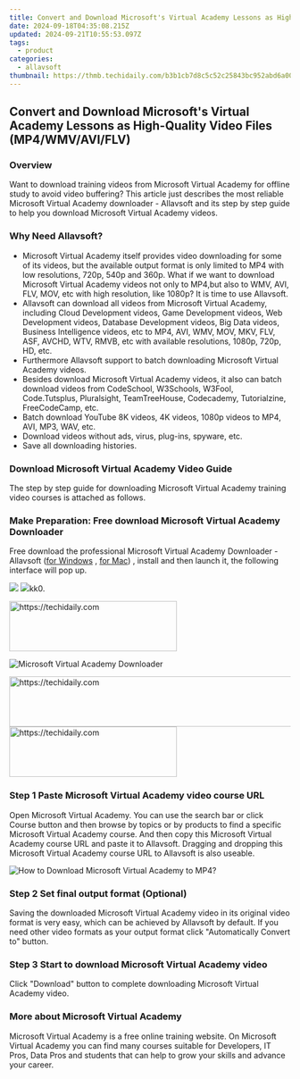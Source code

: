 ```yaml
---
title: Convert and Download Microsoft's Virtual Academy Lessons as High-Quality Video Files (MP4/WMV/AVI/FLV)
date: 2024-09-18T04:35:08.215Z
updated: 2024-09-21T10:55:53.097Z
tags:
  - product
categories:
  - allavsoft
thumbnail: https://thmb.techidaily.com/b3b1cb7d8c5c52c25843bc952abd6a00ab0cd811cafc15697aa0c13fd607a950.jpg
---
```


## Convert and Download Microsoft's Virtual Academy Lessons as High-Quality Video Files (MP4/WMV/AVI/FLV)

### Overview

Want to download training videos from Microsoft Virtual Academy for offline study to avoid video buffering? This article just describes the most reliable Microsoft Virtual Academy downloader - Allavsoft and its step by step guide to help you download Microsoft Virtual Academy videos.

### Why Need Allavsoft?

* Microsoft Virtual Academy itself provides video downloading for some of its videos, but the available output format is only limited to MP4 with low resolutions, 720p, 540p and 360p. What if we want to download Microsoft Virtual Academy videos not only to MP4,but also to WMV, AVI, FLV, MOV, etc with high resolution, like 1080p? It is time to use Allavsoft.
* Allavsoft can download all videos from Microsoft Virtual Academy, including Cloud Development videos, Game Development videos, Web Development videos, Database Development videos, Big Data videos, Business Intelligence videos, etc to MP4, AVI, WMV, MOV, MKV, FLV, ASF, AVCHD, WTV, RMVB, etc with available resolutions, 1080p, 720p, HD, etc.
* Furthermore Allavsoft support to batch downloading Microsoft Virtual Academy videos.
* Besides download Microsoft Virtual Academy videos, it also can batch download videos from CodeSchool, W3Schools, W3Fool, Code.Tutsplus, Pluralsight, TeamTreeHouse, Codecademy, Tutorialzine, FreeCodeCamp, etc.
* Batch download YouTube 8K videos, 4K videos, 1080p videos to MP4, AVI, MP3, WAV, etc.
* Download videos without ads, virus, plug-ins, spyware, etc.
* Save all downloading histories.

### Download Microsoft Virtual Academy Video Guide

The step by step guide for downloading Microsoft Virtual Academy training video courses is attached as follows.

### Make Preparation: Free download Microsoft Virtual Academy Downloader

Free download the professional Microsoft Virtual Academy Downloader - Allavsoft ([for Windows](https://tools.techidaily.com/allavsoft/products/) , [for Mac](https://tools.techidaily.com/allavsoft/products/)) , install and then launch it, the following interface will pop up.

[![](https://www.allavsoft.com/how-to/../images/how-to/free-download-win.jpg)](https://tools.techidaily.com/allavsoft/products/) [![](https://www.allavsoft.com/how-to/../images/how-to/free-download-mac.jpg)](https://tools.techidaily.com/allavsoft/products/)kk0.

<!-- affiliate ads begin -->
<a href="https://aligracehair.sjv.io/c/5597632/1884017/19272" target="_top" id="1884017">
  <img src="//a.impactradius-go.com/display-ad/19272-1884017" border="0" alt="https://techidaily.com" width="300" height="90"/>
</a>
<img height="0" width="0" src="https://aligracehair.sjv.io/i/5597632/1884017/19272" style="position:absolute;visibility:hidden;" border="0" />
<!-- affiliate ads end -->

![Microsoft Virtual Academy Downloader](https://www.allavsoft.com/how-to/../images/allavsoft/screen-shot-600.jpg)

<!-- affiliate ads begin -->
<a href="https://aligracehair.sjv.io/c/5597632/2087267/19272" target="_top" id="2087267">
  <img src="//a.impactradius-go.com/display-ad/19272-2087267" border="0" alt="https://techidaily.com" width="728" height="90"/>
</a>
<img height="0" width="0" src="https://aligracehair.sjv.io/i/5597632/2087267/19272" style="position:absolute;visibility:hidden;" border="0" />
<!-- affiliate ads end -->

<!-- affiliate ads begin -->
<a href="https://aligracehair.sjv.io/c/5597632/1925565/19272" target="_top" id="1925565">
  <img src="//a.impactradius-go.com/display-ad/19272-1925565" border="0" alt="https://techidaily.com" width="300" height="90"/>
</a>
<img height="0" width="0" src="https://aligracehair.sjv.io/i/5597632/1925565/19272" style="position:absolute;visibility:hidden;" border="0" />
<!-- affiliate ads end -->

### Step 1 Paste Microsoft Virtual Academy video course URL

Open Microsoft Virtual Academy. You can use the search bar or click Course button and then browse by topics or by products to find a specific Microsoft Virtual Academy course. And then copy this Microsoft Virtual Academy course URL and paste it to Allavsoft. Dragging and dropping this Microsoft Virtual Academy course URL to Allavsoft is also useable.

![How to Download Microsoft Virtual Academy to MP4?](https://www.allavsoft.com/how-to/../images/how-to/download-rtmp-video/download-rtmp-video.jpg)

### Step 2 Set final output format (Optional)

Saving the downloaded Microsoft Virtual Academy video in its original video format is very easy, which can be achieved by Allavsoft by default. If you need other video formats as your output format click "Automatically Convert to" button.

### Step 3 Start to download Microsoft Virtual Academy video

Click "Download" button to complete downloading Microsoft Virtual Academy video.

### More about Microsoft Virtual Academy

Microsoft Virtual Academy is a free online training website. On Microsoft Virtual Academy you can find many courses suitable for Developers, IT Pros, Data Pros and students that can help to grow your skills and advance your career.

<ins class="adsbygoogle"
     style="display:block"
     data-ad-format="autorelaxed"
     data-ad-client="ca-pub-7571918770474297"
     data-ad-slot="1223367746"></ins>

<ins class="adsbygoogle"
     style="display:block"
     data-ad-client="ca-pub-7571918770474297"
     data-ad-slot="8358498916"
     data-ad-format="auto"
     data-full-width-responsive="true"></ins>



